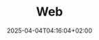 ---
weight: 999
title: "Web"
description: "[Apache](./web/apache) • [Caches](./web/caches) • [Lighttpd](./web/lighttpd) • [Nginx](./web/nginx) • [Proxy](./web/proxy) • [Traefik](./web/traefik)"
icon: "envoyproxy"
icontype: "simple"
date: "2025-04-04T04:16:04+02:00"
lastmod: "2025-04-04T04:16:04+02:00"
toc: true
---